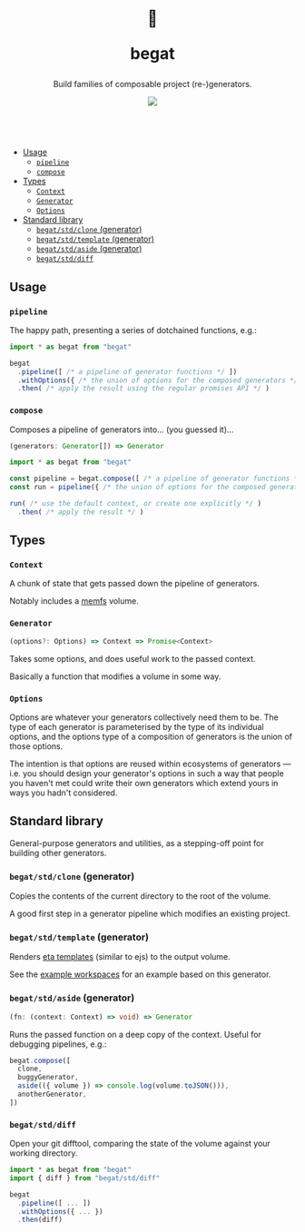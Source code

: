 <header>
  <div align="center">
    <h1>
      <p>📖</p>
      <p>begat</p>
    </h1>
    <p>Build families of composable project (re-)generators.</p>
    <a href="https://www.npmjs.com/package/begat">
      <img src="https://img.shields.io/npm/v/begat?style=flat-square">
    </a>
  </div>
  <br/>
</header>

- [Usage](#usage)
  - [`pipeline`](#pipeline)
  - [`compose`](#compose)
- [Types](#types)
  - [`Context`](#context)
  - [`Generator`](#generator)
  - [`Options`](#options)
- [Standard library](#standard-library)
  - [`begat/std/clone` (generator)](#begatstdclone-generator)
  - [`begat/std/template` (generator)](#begatstdtemplate-generator)
  - [`begat/std/aside` (generator)](#begatstdaside-generator)
  - [`begat/std/diff`](#begatstddiff)

## Usage

### `pipeline`

The happy path, presenting a series of dotchained functions, e.g.:

```js
import * as begat from "begat"

begat
  .pipeline([ /* a pipeline of generator functions */ ])
  .withOptions({ /* the union of options for the composed generators */ })
  .then( /* apply the result using the regular promises API */ )
```

### `compose`

Composes a pipeline of generators into... (you guessed it)...

```ts
(generators: Generator[]) => Generator
```

```js
import * as begat from "begat"

const pipeline = begat.compose([ /* a pipeline of generator functions */ ])
const run = pipeline({ /* the union of options for the composed generators */ })

run( /* use the default context, or create one explicitly */ )
  .then( /* apply the result */ )
```

## Types

### `Context`

A chunk of state that gets passed down the pipeline of generators.

Notably includes a [memfs](https://github.com/streamich/memfs) volume.

### `Generator`

```ts
(options?: Options) => Context => Promise<Context>
```

Takes some options, and does useful work to the passed context.

Basically a function that modifies a volume in some way.

### `Options`

Options are whatever your generators collectively need them to be. The type of each generator is parameterised by the type of its individual options, and the options type of a composition of generators is the union of those options.

The intention is that options are reused within ecosystems of generators — i.e. you should design your generator's options in such a way that people you haven't met could write their own generators which extend yours in ways you hadn't considered.

## Standard library

General-purpose generators and utilities, as a stepping-off point for building other generators.

### `begat/std/clone` (generator)

Copies the contents of the current directory to the root of the volume.

A good first step in a generator pipeline which modifies an existing project.

### `begat/std/template` (generator)

Renders [eta templates](https://eta.js.org/) (similar to ejs) to the output volume.

See the [example workspaces](./example) for an example based on this generator.

### `begat/std/aside` (generator)

```ts
(fn: (context: Context) => void) => Generator
```

Runs the passed function on a deep copy of the context. Useful for debugging pipelines, e.g.:

```ts
begat.compose([
  clone,
  buggyGenerator,
  aside(({ volume }) => console.log(volume.toJSON())),
  anotherGenerator,
])
```

### `begat/std/diff`

Open your git difftool, comparing the state of the volume against your working directory.

```js
import * as begat from "begat"
import { diff } from "begat/std/diff"

begat
  .pipeline([ ... ])
  .withOptions({ ... })
  .then(diff)
```
